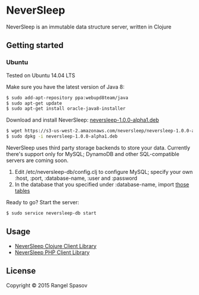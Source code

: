 # NeverSleep

NeverSleep is an immutable data structure server, written in Clojure


## Getting started

### Ubuntu

Tested on Ubuntu 14.04 LTS

Make sure you have the latest version of Java 8:

```sh
$ sudo add-apt-repository ppa:webupd8team/java
$ sudo apt-get update
$ sudo apt-get install oracle-java8-installer
```

Download and install NeverSleep:
[neversleep-1.0.0-alpha1.deb](https://s3-us-west-2.amazonaws.com/neversleep/neversleep-1.0.0-alpha1.deb)

```sh
$ wget https://s3-us-west-2.amazonaws.com/neversleep/neversleep-1.0.0-alpha1.deb
$ sudo dpkg -i neversleep-1.0.0-alpha1.deb
```

NeverSleep uses third party storage backends to store your data. Currently there's support only for MySQL; DynamoDB and other SQL-compatible servers are coming soon.

1. Edit /etc/neversleep-db/config.clj to configure MySQL; specify your own :host, :port, :database-name, :user and :password
2. In the database that you specified under :database-name, import [those tables](https://github.com/raspasov/neversleep/blob/d5cafea8b995396d1d120576c0c7ed1f658b753d/mysql-schema.sql)

Ready to go? Start the server:

```sh
$ sudo service neversleep-db start
```

## Usage

- [NeverSleep Clojure Client Library](https://github.com/raspasov/neversleep-clojure-client)
- [NeverSleep PHP Client Library](https://github.com/raspasov/neversleep-php-client)

## License

Copyright © 2015 Rangel Spasov

